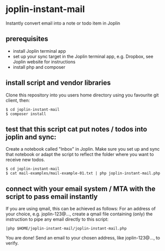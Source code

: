 # joplin-instant-mail
Instantly convert email into a note or todo item in Joplin

## prerequisites
* install Joplin terminal app
* set up your sync target in the Joplin terminal app, e.g. Dropbox, see Joplin website for instructions
* install php and composer
## install script and vendor libraries
Clone this repository into you users home directory using you favourite git client, then:
```
$ cd joplin-instant-mail
$ composer install
```

## test that this script cat put notes / todos into joplin and sync:
Create a notebook called "Inbox" in Joplin. Make sure you set up and sync that notebook or adapt the script to reflect the folder where you want to receive new todos.
```
$ cd joplin-instant-mail
$ cat mail-examples/mail-example-01.txt | php joplin-instant-mail.php
```
## connect with your email system / MTA with the script to pass email instantly
If you are using qmail, this can be achieved as follows:
For an address of your choice, e.g. joplin-123@..., create a qmail file containing (only) the instruction to pipe any email directly to this script:
```
|php $HOME/joplin-instant-mail/joplin-instant-mail.php
```
You are done! Send an email to your chosen address, like joplin-123@..., to verify.